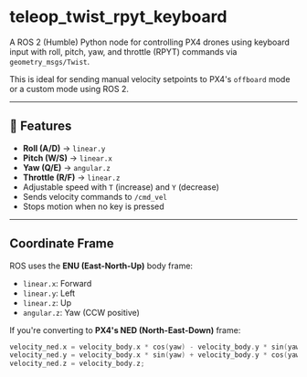 # teleop_twist_rpyt_keyboard

A ROS 2 (Humble) Python node for controlling PX4 drones using keyboard input with roll, pitch, yaw, and throttle (RPYT) commands via `geometry_msgs/Twist`.

This is ideal for sending manual velocity setpoints to PX4's `offboard` mode or a custom mode using ROS 2.

---

## 🚀 Features

- **Roll (A/D)** → `linear.y`
- **Pitch (W/S)** → `linear.x`
- **Yaw (Q/E)** → `angular.z`
- **Throttle (R/F)** → `linear.z`
- Adjustable speed with `T` (increase) and `Y` (decrease)
- Sends velocity commands to `/cmd_vel`
- Stops motion when no key is pressed

---

## Coordinate Frame

ROS uses the **ENU (East-North-Up)** body frame:

- `linear.x`: Forward
- `linear.y`: Left
- `linear.z`: Up
- `angular.z`: Yaw (CCW positive)

If you're converting to **PX4's NED (North-East-Down)** frame:

```cpp
velocity_ned.x = velocity_body.x * cos(yaw) - velocity_body.y * sin(yaw);
velocity_ned.y = velocity_body.x * sin(yaw) + velocity_body.y * cos(yaw);
velocity_ned.z = velocity_body.z;
```
